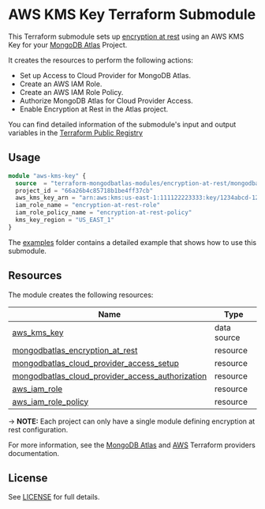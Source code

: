 # AWS KMS Key Terraform Submodule

This Terraform submodule sets up [encryption at rest](https://www.mongodb.com/docs/atlas/security-kms-encryption/) using an AWS KMS Key for your [MongoDB Atlas](https://www.mongodb.com/products/platform/atlas-database) Project.

It creates the resources to perform the following actions:

- Set up Access to Cloud Provider for MongoDB Atlas.
- Create an AWS IAM Role.
- Create an AWS IAM Role Policy.
- Authorize MongoDB Atlas for Cloud Provider Access.
- Enable Encryption at Rest in the Atlas project.

You can find detailed information of the submodule's input and output variables in the [Terraform Public Registry](https://registry.terraform.io/modules/terraform-mongodbatlas-modules/encryption-at-rest/mongodbatlas/latest)

## Usage 

```terraform
module "aws-kms-key" {
  source  = "terraform-mongodbatlas-modules/encryption-at-rest/mongodbatlas//modules/aws-kms"
  project_id = "66a26b4c85718b1be4ff37cb"
  aws_kms_key_arn = "arn:aws:kms:us-east-1:111122223333:key/1234abcd-12ab-34cd-56ef-1234567890ab"       
  iam_role_name = "encryption-at-rest-role"
  iam_role_policy_name = "encryption-at-rest-policy"
  kms_key_region = "US_EAST_1"
}
```

The [examples](https://github.com/terraform-mongodbatlas-modules/terraform-mongodbatlas-encryption-at-rest/tree/main/examples) folder contains a detailed example that shows how to use this submodule.

## Resources

The module creates the following resources:

| Name | Type |
|------|------|
| [aws_kms_key](https://registry.terraform.io/providers/hashicorp/aws/latest/docs/data-sources/kms_key) | data source |
| [mongodbatlas_encryption_at_rest](https://registry.terraform.io/providers/mongodb/mongodbatlas/1.17.6/docs/resources/encryption_at_rest) | resource |
| [mongodbatlas_cloud_provider_access_setup](https://registry.terraform.io/providers/mongodb/mongodbatlas/latest/docs/resources/cloud_provider_access#mongodbatlas_cloud_provider_access_setup) | resource |
| [mongodbatlas_cloud_provider_access_authorization](https://registry.terraform.io/providers/mongodb/mongodbatlas/latest/docs/resources/cloud_provider_access#mongodbatlas_cloud_provider_access_authorization) | resource |
| [aws_iam_role](https://registry.terraform.io/providers/hashicorp/aws/latest/docs/resources/iam_role) | resource |
| [aws_iam_role_policy](https://registry.terraform.io/providers/hashicorp/aws/latest/docs/resources/iam_role_policy) | resource |


-> **NOTE:** Each project can only have a single module defining encryption at rest configuration.


For more information, see the [MongoDB Atlas](https://registry.terraform.io/providers/mongodb/mongodbatlas/latest/docs) and [AWS](https://registry.terraform.io/providers/hashicorp/aws/latest/docs) Terraform providers documentation.

## License

See [LICENSE](https://github.com/terraform-mongodbatlas-modules/terraform-mongodbatlas-encryption-at-rest/blob/main/LICENSE) for full details.
